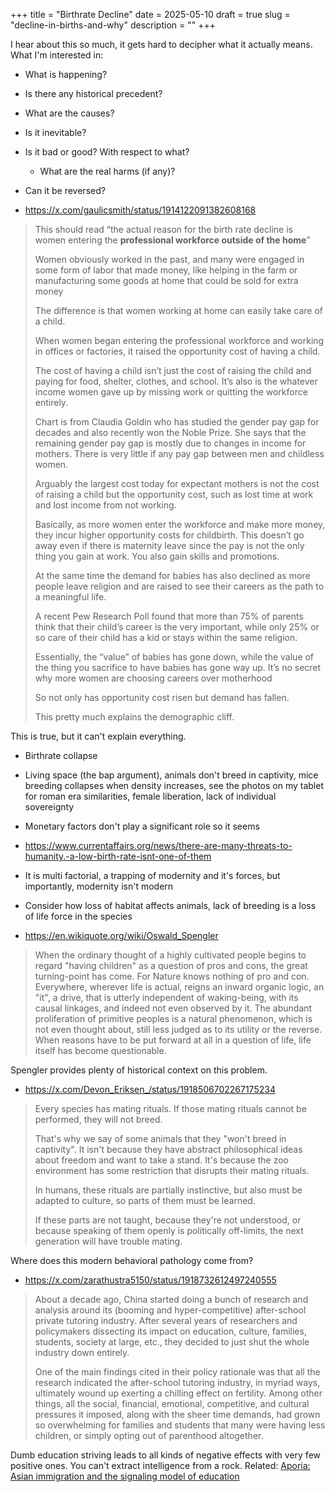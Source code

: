+++
title = "Birthrate Decline"
date = 2025-05-10
draft = true
slug = "decline-in-births-and-why"
description = ""
+++

I hear about this so much, it gets hard to decipher what it actually means.
What I'm interested in:

- What is happening?
- Is there any historical precedent?
- What are the causes?
- Is it inevitable?
- Is it bad or good? With respect to what?
  - What are the real harms (if any)?
- Can it be reversed?

- https://x.com/gaulicsmith/status/1914122091382608168

> This should read “the actual reason for the birth rate decline is women entering the **professional workforce outside of the home**”
>
> Women obviously worked in the past, and many were engaged in some form of labor that made money, like helping in the farm or manufacturing some goods at home that could be sold for extra money
>
> The difference is that women working at home can easily take care of a child.
>
> When women began entering the professional workforce and working in offices or factories, it raised the opportunity cost of having a child.
>
> The cost of having a child isn’t just the cost of raising the child and paying for food, shelter, clothes, and school. It’s also is the whatever income women gave up by missing work or quitting the workforce entirely.
>
> Chart is from Claudia Goldin who has studied the gender pay gap for decades and also recently won the Noble Prize. She says that the remaining gender pay gap is mostly due to changes in income for mothers. There is very little if any pay gap between men and childless women.
>
> Arguably the largest cost today for expectant mothers is not the cost of raising a child but the opportunity cost, such as lost time at work and lost income from not working.
>
> Basically, as more women enter the workforce and make more money, they incur higher opportunity costs for childbirth. This doesn’t go away even if there is maternity leave since the pay is not the only thing you gain at work. You also gain skills and promotions.
>
> At the same time the demand for babies has also declined as more people leave religion and are raised to see their careers as the path to a meaningful life.
>
> A recent Pew Research Poll found that more than 75% of parents think that their child’s career is the very important, while only 25% or so care of their child has a kid or stays within the same religion.
>
> Essentially, the “value” of babies has gone down, while the value of the thing you sacrifice to have babies has gone way up. It’s no secret why more women are choosing careers over motherhood
>
> So not only has opportunity cost risen but demand has fallen.
>
> This pretty much explains the demographic cliff.

This is true, but it can't explain everything.

- Birthrate collapse
- Living space (the bap argument), animals don't breed in captivity, mice breeding collapses when density increases, see the photos on my tablet for roman era similarities, female liberation, lack of individual sovereignty
- Monetary factors don't play a significant role so it seems
- https://www.currentaffairs.org/news/there-are-many-threats-to-humanity.-a-low-birth-rate-isnt-one-of-them
- It is multi factorial, a trapping of modernity and it's forces, but importantly, modernity isn't modern
- Consider how loss of habitat affects animals, lack of breeding is a loss of life force in the species

- https://en.wikiquote.org/wiki/Oswald_Spengler

> When the ordinary thought of a highly cultivated people begins to regard "having children" as a question of pros and cons, the great turning-point has come. For Nature knows nothing of pro and con. Everywhere, wherever life is actual, reigns an inward organic logic, an "it", a drive, that is utterly independent of waking-being, with its causal linkages, and indeed not even observed by it. The abundant proliferation of primitive peoples is a natural phenomenon, which is not even thought about, still less judged as to its utility or the reverse. When reasons have to be put forward at all in a question of life, life itself has become questionable.

Spengler provides plenty of historical context on this problem.

- https://x.com/Devon_Eriksen_/status/1918506702267175234

> Every species has mating rituals. If those mating rituals cannot be performed, they will not breed.
>
> That's why we say of some animals that they "won't breed in captivity". It isn't because they have abstract philosophical ideas about freedom and want to take a stand. It's because the zoo environment has some restriction that disrupts their mating rituals.
>
> In humans, these rituals are partially instinctive, but also must be adapted to culture, so parts of them must be learned.
>
> If these parts are not taught, because they're not understood, or because speaking of them openly is politically off-limits, the next generation will have trouble mating.

Where does this modern behavioral pathology come from?

- https://x.com/zarathustra5150/status/1918732612497240555

> About a decade ago, China started doing a bunch of research and analysis around its (booming and hyper-competitive) after-school private tutoring industry. After several years of researchers and policymakers dissecting its impact on education, culture, families, students, society at large, etc., they decided to just shut the whole industry down entirely.
>
> One of the main findings cited in their policy rationale was that all the research indicated the after-school tutoring industry, in myriad ways, ultimately wound up exerting a chilling effect on fertility. Among other things, all the social, financial, emotional, competitive, and cultural pressures it imposed, along with the sheer time demands, had grown so overwhelming for families and students that many were having less children, or simply opting out of parenthood altogether.

Dumb education striving leads to all kinds of negative effects with very few positive ones. You can't extract intelligence from a rock. Related: [Aporia: Asian immigration and the signaling model of education](https://www.aporiamagazine.com/p/asian-immigration-and-the-signaling)
